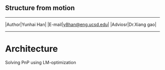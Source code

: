 ## Structure from motion 

****

|Author|Yunhai Han|
|E-mail|y8han@eng.ucsd.edu|
|Adviosr|Dr.Xiang gao|

****
# Architecture
Solving PnP using LM-optimization

